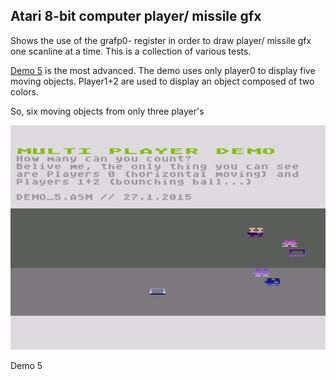 Atari 8-bit computer player/ missile gfx
----------------------------------------
Shows the use of the grafp0- register in order to draw player/ missile gfx one scanline at a time.
This is a collection of various tests. 

[Demo 5](Player_5.asm) is the most advanced. The demo uses only player0 to display five moving objects. Player1+2 are used
to display an object composed of two colors. 

So, six moving objects from only three player's

![](screenshot.png)

Demo 5
